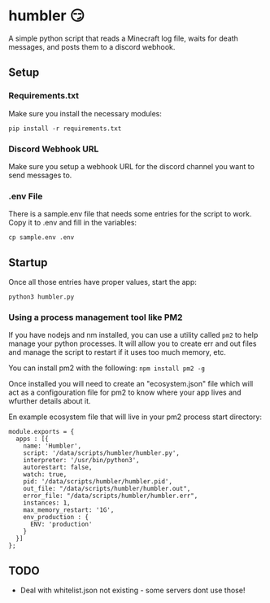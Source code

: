 # humbler :smirk:
A simple python script that reads a Minecraft log file, waits for death messages, and posts them to a discord webhook.

## Setup

### Requirements.txt
Make sure you install the necessary modules:
```
pip install -r requirements.txt
```

### Discord Webhook URL
Make sure you setup a webhook URL for the discord channel you want to send messages to. 

### .env File
There is a sample.env file that needs some entries for the script to work. Copy it to .env and fill in the variables:
```
cp sample.env .env
```
## Startup
Once all those entries have proper values, start the app:

```
python3 humbler.py
```
### Using a process management tool like PM2
If you have nodejs and nm installed, you can use a utility called `pm2` to help manage your python processes. It will allow you to create err and out files and manage the script to restart if it uses too much memory, etc. 

You can install pm2 with the following:
```npm install pm2 -g```

Once installed you will need to create an "ecosystem.json" file which will act as a configouration file for pm2 to know where your app lives and wfurther details about it.

En example ecosystem file that will live in your pm2 process start directory:
```
module.exports = {
  apps : [{
    name: 'Humbler',
    script: '/data/scripts/humbler/humbler.py',
    interpreter: '/usr/bin/python3',
    autorestart: false,
    watch: true,
    pid: '/data/scripts/humbler/humbler.pid',
    out_file: "/data/scripts/humbler/humbler.out",
    error_file: "/data/scripts/humbler/humbler.err",
    instances: 1,
    max_memory_restart: '1G',
    env_production : {
      ENV: 'production'
    }
  }]
};
```

## TODO

- Deal with whitelist.json not existing - some servers dont use those!
